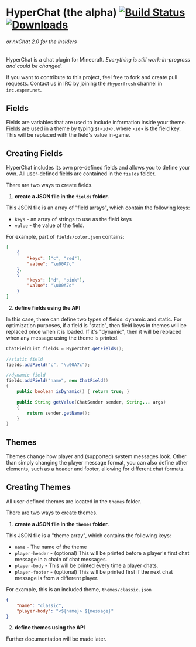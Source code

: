 HyperChat (the alpha) [![Build Status](https://travis-ci.org/hyperfresh/mc-hyperchat.svg?style=flat-square)](https://travis-ci.org/hyperfresh/mc-hyperchat) [![Downloads](https://img.shields.io/github/downloads/atom/atom/latest/total.svg?style=flat-square)](https://github.com/hyperfresh/mc-hyperchat/releases/latest)
===
###### or nxChat 2.0 for the insiders

HyperChat is a chat plugin for Minecraft.
*Everything is still work-in-progress and could be changed.*

If you want to contribute to this project, feel free to fork and create pull requests.
Contact us in IRC by joining the `#hyperfresh` channel in `irc.esper.net`.

Fields
------
Fields are variables that are used to include information inside your theme.
Fields are used in a theme by typing `${<id>}`, where `<id>` is the field key. 
This will be replaced with the field's value in-game.

Creating Fields
------
HyperChat includes its own pre-defined fields and allows you to define your own.
All user-defined fields are contained in the `fields` folder.

There are two ways to create fields.

1) **create a JSON file in the `fields` folder.**

This JSON file is an array of "field arrays", which contain the following keys:
 - `keys` - an array of strings to use as the field keys
 - `value` - the value of the field.

For example, part of `fields/color.json` contains:
```json
[
	{
		"keys": ["c", "red"],
		"value": "\u00A7c"
	},
	{
		"keys": ["d", "pink"],
		"value": "\u00A7d"
	}
]
```

2) **define fields using the API**

In this case, there can define two types of fields: dynamic and static.
For optimization purposes, if a field is "static", then field keys in themes will be replaced once when it is loaded. If it's "dynamic", then it will be replaced when any message using the theme is printed.

```java
ChatFieldList fields = HyperChat.getFields();

//static field
fields.addField("c", "\u00A7c");

//dynamic field
fields.addField("name", new ChatField()
{
	public boolean isDynamic() { return true; }

	public String getValue(ChatSender sender, String... args)
	{
		return sender.getName();
	}
}
```

Themes
------
Themes change how player and (supported) system messages look.
Other than simply changing the player message format, you can also define other elements, such as a header and footer, allowing for different chat formats.

Creating Themes
------
All user-defined themes are located in the `themes` folder.

There are two ways to create themes.

1) **create a JSON file in the `themes` folder.**

This JSON file is a "theme array", which contains the following keys:
 - `name` - The name of the theme
 - `player-header` - (optional) This will be printed before a player's first chat message in a chain of chat messages.
 - `player-body` - This will be printed every time a player chats.
 - `player-footer` - (optional) This will be printed first if the next chat message is from a different player.

For example, this is an included theme, `themes/classic.json`
```json
{
	"name": "classic",
	"player-body": "<${name}> ${message}"
}
```

2) **define themes using the API**

Further documentation will be made later.
